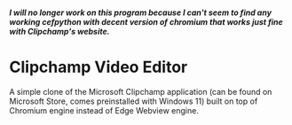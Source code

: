 ##### I will no longer work on this program because I can't seem to find any working cefpython with decent version of chromium that works just fine with Clipchamp's website.

# Clipchamp Video Editor
A simple clone of the Microsoft Clipchamp application (can be found on Microsoft Store, comes preinstalled with Windows 11) built on top of Chromium engine instead of Edge Webview engine.
